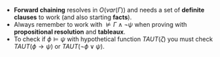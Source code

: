 - **Forward chaining** resolves in $O(var(\Gamma))$ and needs a set of **definite clauses** to work (and also starting **facts**).
- Always remember to work with $\nvDash \Gamma \wedge \neg \psi$  when proving with **propositional resolution** and **tableaux**.  
- To check if $\phi \vDash \psi$ with hypothetical function $TAUT(\zeta)$ you must check $TAUT(\phi \rightarrow \psi)$ or  $TAUT(\neg \phi \vee \psi)$.
